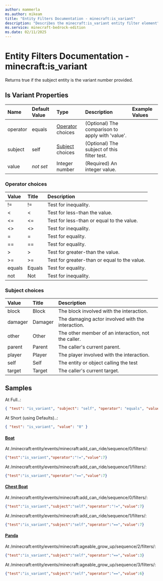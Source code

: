 ```yaml
---
author: mammerla
ms.author: mikeam
title: "Entity Filters Documentation - minecraft:is_variant"
description: "Describes the minecraft:is_variant entity filter element"
ms.service: minecraft-bedrock-edition
ms.date: 02/11/2025 
---
```


# Entity Filters Documentation - minecraft:is_variant

Returns true if the subject entity is the variant number provided.


## Is Variant Properties

|Name       |Default Value |Type |Description |Example Values |
|:----------|:-------------|:----|:-----------|:------------- |
| operator | equals | [Operator](#operator-choices) choices | (Optional) The comparison to apply with 'value'. |  | 
| subject | self | [Subject](#subject-choices) choices | (Optional) The subject of this filter test. |  | 
| value | *not set* | Integer number | (Required) An integer value. |  | 

### Operator choices

|Value       |Title |Description |
|:-----------|:-----|:-----------|
| != | != | Test for inequality.|
| < | < | Test for less-than the value.|
| <= | <= | Test for less-than or equal to the value.|
| <> | <> | Test for inequality.|
| = | = | Test for equality.|
| == | == | Test for equality.|
| > | > | Test for greater-than the value.|
| >= | >= | Test for greater-than or equal to the value.|
| equals | Equals | Test for equality.|
| not | Not | Test for inequality.|

### Subject choices

|Value       |Title |Description |
|:-----------|:-----|:-----------|
| block | Block | The block involved with the interaction.|
| damager | Damager | The damaging actor involved with the interaction.|
| other | Other | The other member of an interaction, not the caller.|
| parent | Parent | The caller's current parent.|
| player | Player | The player involved with the interaction.|
| self | Self | The entity or object calling the test|
| target | Target | The caller's current target.|

## Samples

At Full..: 

```json
{ "test": "is_variant", "subject": "self", "operator": "equals", "value": "0" }
```

At Short (using Defaults)..: 

```json
{ "test": "is_variant", "value": "0" }
```

#### [Boat](https://github.com/Mojang/bedrock-samples/tree/preview/behavior_pack/entities/boat.json)

At /minecraft:entity/events/minecraft:add_can_ride/sequence/0/filters/: 

```json
{"test":"is_variant","operator":"!=","value":7}
```

At /minecraft:entity/events/minecraft:add_can_ride/sequence/1/filters/: 

```json
{"test":"is_variant","operator":"==","value":7}
```

#### [Chest Boat](https://github.com/Mojang/bedrock-samples/tree/preview/behavior_pack/entities/chest_boat.json)

At /minecraft:entity/events/minecraft:add_can_ride/sequence/0/filters/: 

```json
{"test":"is_variant","subject":"self","operator":"!=","value":7}
```

At /minecraft:entity/events/minecraft:add_can_ride/sequence/1/filters/: 

```json
{"test":"is_variant","subject":"self","operator":"==","value":7}
```

#### [Panda](https://github.com/Mojang/bedrock-samples/tree/preview/behavior_pack/entities/panda.json)

At /minecraft:entity/events/minecraft:ageable_grow_up/sequence/2/filters/: 

```json
{"test":"is_variant","subject":"self","operator":"==","value":3}
```

At /minecraft:entity/events/minecraft:ageable_grow_up/sequence/3/filters/: 

```json
{"test":"is_variant","subject":"self","operator":"==","value":6}
```
